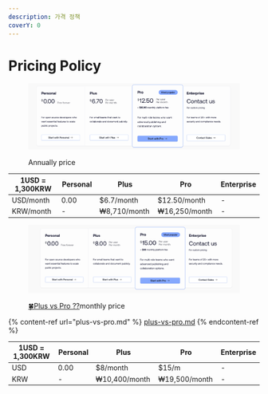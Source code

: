 ```yaml
---
description: 가격 정책
coverY: 0
---
```


# Pricing Policy

<figure><img src="../.gitbook/assets/image (4).png" alt=""><figcaption><p>Annually price </p></figcaption></figure>



<table><thead><tr><th width="194">1USD = 1,300KRW</th><th width="105">Personal</th><th width="147">Plus</th><th width="170">Pro</th><th>Enterprise</th></tr></thead><tbody><tr><td>USD/month</td><td>0.00</td><td>$6.7/month</td><td>$12.50/month</td><td>-</td></tr><tr><td>KRW/month</td><td>-</td><td>₩8,710/month</td><td>₩16,250/month</td><td>-</td></tr></tbody></table>



<figure><img src="../.gitbook/assets/image (2) (1).png" alt=""><figcaption><p><a href="https://app.gitbook.com/o/ENtDVkwNTW2ljPVQjvCq/s/NChuFaoJZGEFcv2hjNGq/~/changes/15/overview/plus-vs-pro">🍀Plus vs Pro ??</a>monthly price </p></figcaption></figure>



{% content-ref url="plus-vs-pro.md" %}
[plus-vs-pro.md](plus-vs-pro.md)
{% endcontent-ref %}















<table><thead><tr><th width="194">1USD = 1,300KRW</th><th width="103">Personal</th><th width="161">Plus</th><th width="161">Pro</th><th>Enterprise</th></tr></thead><tbody><tr><td>USD</td><td>0.00</td><td>$8/month</td><td>$15/m</td><td>-</td></tr><tr><td>KRW</td><td>-</td><td>₩10,400/month</td><td>₩19,500/month</td><td>-</td></tr></tbody></table>

